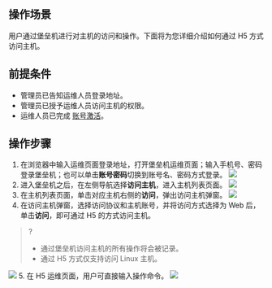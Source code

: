 
## 操作场景
用户通过堡垒机进行对主机的访问和操作。下面将为您详细介绍如何通过 H5 方式访问主机。

## 前提条件
- 管理员已告知运维人员登录地址。
- 管理员已授予运维人员访问主机的权限。
- 运维人员已完成 [账号激活](https://cloud.tencent.com/document/product/1025/55183#step2)。


## 操作步骤
1. 在浏览器中输入运维页面登录地址，打开堡垒机运维页面；输入手机号、密码登录堡垒机；也可以单击**账号密码**切换到账号名、密码方式登录。
![](https://main.qcloudimg.com/raw/9e6ff01bf36301cbfd3ef44a596affc3.png)
2. 进入堡垒机之后，在左侧导航选择**访问主机**，进入主机列表页面。
![](https://qcloudimg.tencent-cloud.cn/raw/9ae3cc88c01441519f17e707772b17cb.png)
3. 在主机列表页面，单击对应主机右侧的**访问**，弹出访问主机弹窗。
![](https://qcloudimg.tencent-cloud.cn/raw/e7588d61952cd890d108cc8d22864ae1.png)
4. 在访问主机弹窗，选择访问协议和主机账号，并将访问方式选择为 Web 后，单击**访问**，即可通过 H5 的方式访问主机。
>?
>- 通过堡垒机访问主机的所有操作将会被记录。
>- 通过 H5 方式仅支持访问 Linux 主机。
>
![](https://qcloudimg.tencent-cloud.cn/raw/f6a848731f0e0a531296a359e3952f22.png)
5. 在 H5 运维页面，用户可直接输入操作命令。
![](https://qcloudimg.tencent-cloud.cn/raw/6cf9e819945d2932cbea5570aac40718.png)
